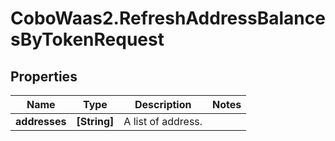 # CoboWaas2.RefreshAddressBalancesByTokenRequest

## Properties

Name | Type | Description | Notes
------------ | ------------- | ------------- | -------------
**addresses** | **[String]** | A list of  address. | 


